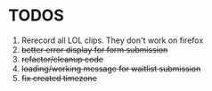 # TODOS
1. Rerecord all LOL clips. They don't work on firefox
2. ~~better error display for form submission~~
3. ~~refactor/cleanup code~~
4. ~~loading/working message for waitlist submission~~
5. ~~fix created timezone~~